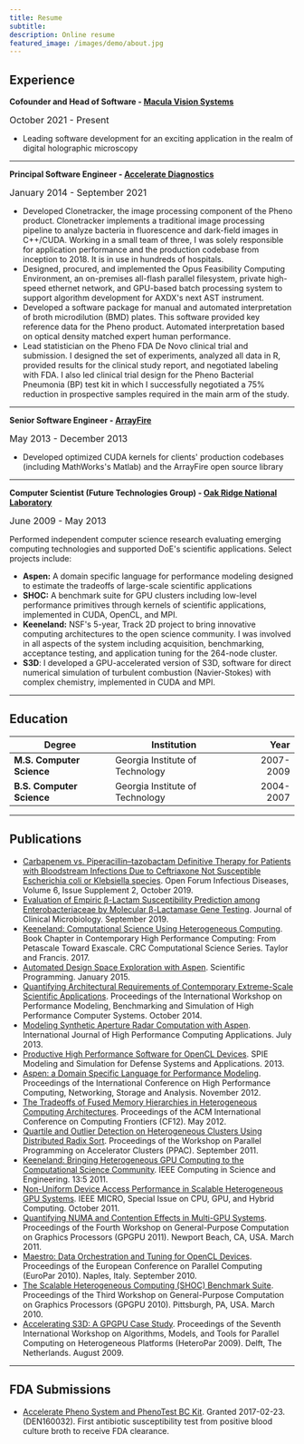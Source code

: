 ```yaml
---
title: Resume
subtitle:
description: Online resume
featured_image: /images/demo/about.jpg
---
```


## Experience

**Cofounder and Head of Software - [Macula Vision Systems](http://macula-vision.com)**

<font size="3">October 2021 - Present</font>

 * Leading software development for an exciting application in the realm of digital holographic microscopy


---------

**Principal Software Engineer - [Accelerate Diagnostics](https://acceleratediagnostics.com/)**

<font size="3">January 2014 - September 2021</font>


 * Developed Clonetracker, the image processing component of the Pheno product. Clonetracker implements 
a traditional image processing pipeline to analyze bacteria in fluorescence and dark-field images in C++/CUDA.
Working in a small team of three, I was solely responsible for application performance and the production 
codebase from inception to 2018. It is in use in hundreds of hospitals.
 * Designed, procured, and implemented the Opus Feasibility Computing Environment, an on-premises
 all-flash parallel filesystem, private high-speed ethernet network, and GPU-based batch processing system
 to support algorithm development for AXDX's next AST instrument.
 * Developed a software package for manual and automated interpretation of broth microdilution (BMD) plates. 
This software provided key reference data for the Pheno product. Automated interpretation based on optical density 
matched expert human performance.
 * Lead statistician on the Pheno FDA De Novo clinical trial and submission. I designed the set of experiments, analyzed all
data in R, provided results for the clinical study report, and negotiated labeling with FDA. I also led clinical trial design 
for the Pheno Bacterial Pneumonia (BP) test kit in which I successfully negotiated a 75% reduction in prospective samples required in the main arm of the study.

---------


**Senior Software Engineer - [ArrayFire](https://arrayfire.com/)**

<font size="3">May 2013 - December 2013</font>

* Developed optimized CUDA kernels for clients' production codebases (including MathWorks's
Matlab) and the ArrayFire open source library


---------

**Computer Scientist (Future Technologies Group) - [Oak Ridge National Laboratory](http://ornl.gov)**

<font size="3">June 2009 - May 2013</font>

Performed independent computer science research evaluating emerging computing technologies
and supported DoE's scientific applications. Select projects include:

 * **Aspen:** A domain specific language for performance modeling designed to estimate the 
 tradeoffs of large-scale scientific applications
 * **SHOC:** A benchmark suite for GPU clusters including low-level performance primitives through
 kernels of scientific applications, implemented in CUDA, OpenCL, and MPI.
 * **Keeneland:** NSF's 5-year, Track 2D project to bring innovative computing architectures to
 the open science community. I was involved in all aspects of the system including acquisition, 
 benchmarking, acceptance testing, and application tuning for the 264-node cluster. 
 * **S3D**: I developed a GPU-accelerated version of S3D, software for direct numerical simulation
 of turbulent combustion (Navier-Stokes) with complex chemistry, implemented in CUDA and MPI.


---------

## Education

| Degree | Institution | Year |
| ----------- | ----------- | ---------: |
| **M.S. Computer Science**   | Georgia Institute of Technology | 2007-2009 |
| **B.S. Computer Science**   | Georgia Institute of Technology | 2004-2007 |


---------

## Publications

* [Carbapenem vs. Piperacillin–tazobactam Definitive Therapy for Patients with Bloodstream Infections Due to Ceftriaxone Not Susceptible Escherichia coli or Klebsiella species](https://academic.oup.com/ofid/article/6/Supplement_2/S785/5605727). Open Forum Infectious Diseases, Volume 6, Issue Supplement 2, October 2019.
* [Evaluation of Empiric β-Lactam Susceptibility Prediction among Enterobacteriaceae by Molecular β-Lactamase Gene Testing](https://pubmed.ncbi.nlm.nih.gov/31340995/). Journal of Clinical Microbiology. September 2019.
* [Keeneland: Computational Science Using Heterogeneous Computing](https://www.taylorfrancis.com/chapters/edit/10.1201/9781351104005-7/keeneland-computational-science-using-heterogeneous-gpu-computing-jeffrey-vetter-richard-glassbrook-karsten-schwan-sudhakar-yalamanchili-mitch-horton-ada-gavrilovska-magda-slawinska-jack-dongarra-jeremy-meredith-philip-roth-kyle-spafford-stanimire-tomov-john-wynkoop). Book Chapter in Contemporary High Performance Computing: From Petascale Toward Exascale. CRC Computational Science Series. Taylor and Francis. 2017.
* [Automated Design Space Exploration with Aspen](https://dl.acm.org/doi/10.1155/2015/157305). Scientific Programming. January 2015.
* [Quantifying Architectural Requirements of Contemporary Extreme-Scale Scientific Applications](https://www.osti.gov/biblio/1134197-quantifying-architectural-requirements-contemporary-extreme-scale-scientific-applications). Proceedings of the International Workshop on Performance Modeling, Benchmarking and Simulation of High Performance Computer Systems. October 2014.
* [Modeling Synthetic Aperture Radar Computation with Aspen](https://journals.sagepub.com/doi/10.1177/1094342013488262). International Journal of High Performance Computing Applications. July 2013.
* [Productive High Performance Software for OpenCL Devices](https://www.spiedigitallibrary.org/conference-proceedings-of-spie/8752/87520C/Productive-high-performance-software-for-OpenCL-devices/10.1117/12.2016216.short?SSO=1). SPIE Modeling and Simulation for Defense Systems and Applications. 2013.
* [Aspen: a Domain Specific Language for Performance Modeling](https://ieeexplore.ieee.org/document/6468530). Proceedings of the International Conference on High Performance Computing, Networking, Storage and Analysis. November 2012.
* [The Tradeoffs of Fused Memory Hierarchies in Heterogeneous Computing Architectures](https://ieeexplore.ieee.org/document/6061072). Proceedings of the ACM International Conference on Computing Frontiers (CF12). May 2012.
* [Quartile and Outlier Detection on Heterogeneous Clusters Using Distributed Radix Sort](https://ieeexplore.ieee.org/document/6061072). Proceedings of the Workshop on Parallel Programming on Accelerator Clusters (PPAC). September 2011.
* [Keeneland: Bringing Heterogeneous GPU Computing to the Computational Science Community](https://www.computer.org/csdl/magazine/cs/2011/05/mcs2011050090/13rRUNvgyZp). IEEE Computing in Science and Engineering. 13:5 2011.
* [Non-Uniform Device Access Performance in Scalable Heterogeneous GPU Systems](https://ieeexplore.ieee.org/document/5989784). IEEE MICRO, Special Issue on CPU, GPU, and Hybrid Computing. October 2011.
* [Quantifying NUMA and Contention Effects in Multi-GPU Systems](https://dl.acm.org/doi/10.1145/1964179.1964194). Proceedings of the Fourth Workshop on General-Purpose Computation on Graphics Processors (GPGPU 2011). Newport Beach, CA, USA. March 2011.
* [Maestro: Data Orchestration and Tuning for OpenCL Devices](https://dl.acm.org/doi/10.5555/1885276.1885305). Proceedings of the European Conference on Parallel Computing (EuroPar 2010). Naples, Italy. September 2010.
* [The Scalable Heterogeneous Computing (SHOC) Benchmark Suite](https://dl.acm.org/doi/10.1145/1735688.1735702). Proceedings of the Third Workshop on General-Purpose Computation on Graphics Processors (GPGPU 2010). Pittsburgh, PA, USA. March 2010.
* [Accelerating S3D: A GPGPU Case Study](https://dl.acm.org/doi/10.5555/1884795.1884812). Proceedings of the Seventh International Workshop on Algorithms, Models, and Tools for Parallel Computing on Heterogeneous Platforms (HeteroPar 2009). Delft, The Netherlands. August 2009.

---------

## FDA Submissions

* [Accelerate Pheno System and PhenoTest BC Kit](https://www.accessdata.fda.gov/cdrh_docs/reviews/DEN160032.pdf). Granted 2017-02-23. (DEN160032). First antibiotic susceptibility test from positive blood culture broth to receive FDA clearance.


